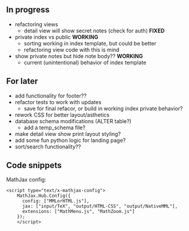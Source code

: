 ## In progress
- refactoring views
    - detail view will show secret notes (check for auth) **FIXED**
- private index vs public **WORKING**
    - sorting working in index template, but could be better
    - refactoring view code with this is mind
- show private notes but hide note body?? **WORKING**
    - current (unintentional) behavior of index template

## For later
- add functionality for footer??
- refactor tests to work with updates
    - save for final refacor, or build in working index private behavior?
- rework CSS for better layout/asthetics
- database schema modifications (ALTER table?)
    - add a temp_schema file?
- make detail view show print layout styling?
- add some fun python logic for landing page?
- sort/search functionality??

## Code snippets
MathJax config:

```
<script type="text/x-mathjax-config">
    MathJax.Hub.Config({
      config: ["MMLorHTML.js"],
      jax: ["input/TeX", "output/HTML-CSS", "output/NativeMML"],
      extensions: ["MathMenu.js", "MathZoom.js"]
    });
    </script>
``` 